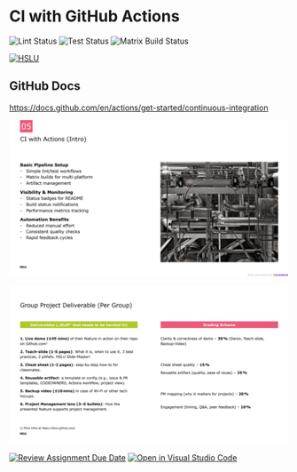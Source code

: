 # CI with GitHub Actions

![Lint Status](https://github.com/HSLU-Exercise/scope-your-project-gruppe-5/actions/workflows/python-lint.yml/badge.svg?branch=main) ![Test Status](https://github.com/HSLU-Exercise/scope-your-project-gruppe-5/actions/workflows/python-test.yml/badge.svg?branch=main) ![Matrix Build Status](https://github.com/HSLU-Exercise/scope-your-project-gruppe-5/actions/workflows/python-matrix-build.yml/badge.svg?branch=main)

[![HSLU](https://img.shields.io/badge/Hochschule_Luzern-HSLU-blue?logo=googlechrome&logoColor=white)](https://www.hslu.ch/de-ch/)



## GitHub Docs

https://docs.github.com/en/actions/get-started/continuous-integration



![CI with Actions](assets/ci_with_actions.png)

![Group Project Deliverable](assets/group_project_deliverable.png)



[![Review Assignment Due Date](https://classroom.github.com/assets/deadline-readme-button-22041afd0340ce965d47ae6ef1cefeee28c7c493a6346c4f15d667ab976d596c.svg)](https://classroom.github.com/a/YOGwUpA-)
[![Open in Visual Studio Code](https://classroom.github.com/assets/open-in-vscode-2e0aaae1b6195c2367325f4f02e2d04e9abb55f0b24a779b69b11b9e10269abc.svg)](https://classroom.github.com/online_ide?assignment_repo_id=20510281&assignment_repo_type=AssignmentRepo)
